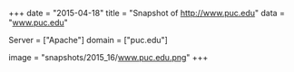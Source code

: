 
+++
date = "2015-04-18"
title = "Snapshot of http://www.puc.edu"
data = "www.puc.edu"

Server = ["Apache"]
domain = ["puc.edu"]

  image = "snapshots/2015_16/www.puc.edu.png"
+++
#
